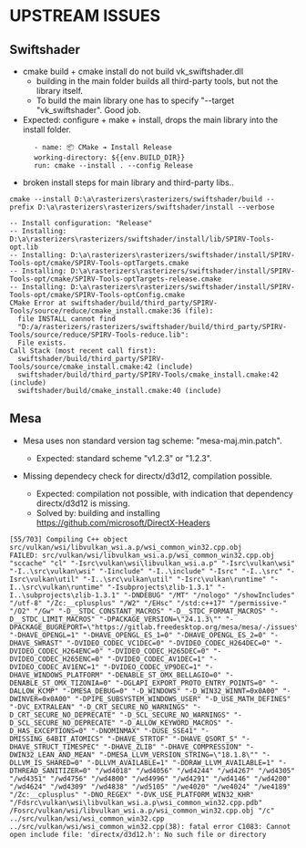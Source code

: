 # UPSTREAM ISSUES

## Swiftshader

- cmake build + cmake install do not build vk_swiftshader.dll
  - building in the main folder builds all third-party tools, but not the library itself.
  - To build the main library one has to specify "--target "vk_swiftshader". Good job.
 - Expected: configure + make + install, drops the main library into the install folder.


  ```
        - name: 📦 CMake ➔ Install Release
        working-directory: ${{env.BUILD_DIR}}
        run: cmake --install . --config Release
```

- broken install steps for main library and third-party libs..

```
cmake --install D:\a\rasterizers\rasterizers/swiftshader/build --prefix D:\a\rasterizers\rasterizers/swiftshader/install --verbose

-- Install configuration: "Release"
-- Installing: D:\a\rasterizers\rasterizers/swiftshader/install/lib/SPIRV-Tools-opt.lib
-- Installing: D:\a\rasterizers\rasterizers/swiftshader/install/SPIRV-Tools-opt/cmake/SPIRV-Tools-optTargets.cmake
-- Installing: D:\a\rasterizers\rasterizers/swiftshader/install/SPIRV-Tools-opt/cmake/SPIRV-Tools-optTargets-release.cmake
-- Installing: D:\a\rasterizers\rasterizers/swiftshader/install/SPIRV-Tools-opt/cmake/SPIRV-Tools-optConfig.cmake
CMake Error at swiftshader/build/third_party/SPIRV-Tools/source/reduce/cmake_install.cmake:36 (file):
  file INSTALL cannot find
  "D:/a/rasterizers/rasterizers/swiftshader/build/third_party/SPIRV-Tools/source/reduce/SPIRV-Tools-reduce.lib":
  File exists.
Call Stack (most recent call first):
  swiftshader/build/third_party/SPIRV-Tools/source/cmake_install.cmake:42 (include)
  swiftshader/build/third_party/SPIRV-Tools/cmake_install.cmake:42 (include)
  swiftshader/build/cmake_install.cmake:40 (include)
```

## Mesa

- Mesa uses non standard version tag scheme: "mesa-maj.min.patch".
  - Expected: standard scheme "v1.2.3" or "1.2.3".

- Missing dependecy check for directx/d3d12, compilation possible.
  - Expected: compilation not possible, with indication that dependency directx/d3d12 is missing.
  - Solved by: building and installing https://github.com/microsoft/DirectX-Headers


```
[55/703] Compiling C++ object src/vulkan/wsi/libvulkan_wsi.a.p/wsi_common_win32.cpp.obj
FAILED: src/vulkan/wsi/libvulkan_wsi.a.p/wsi_common_win32.cpp.obj
"sccache" "cl" "-Isrc\vulkan\wsi\libvulkan_wsi.a.p" "-Isrc\vulkan\wsi" "-I..\src\vulkan\wsi" "-Iinclude" "-I..\include" "-Isrc" "-I..\src" "-Isrc\vulkan\util" "-I..\src\vulkan\util" "-Isrc\vulkan\runtime" "-I..\src\vulkan\runtime" "-Isubprojects\zlib-1.3.1" "-I..\subprojects\zlib-1.3.1" "-DNDEBUG" "/MT" "/nologo" "/showIncludes" "/utf-8" "/Zc:__cplusplus" "/W2" "/EHsc" "/std:c++17" "/permissive-" "/O2" "/Gw" "-D__STDC_CONSTANT_MACROS" "-D__STDC_FORMAT_MACROS" "-D__STDC_LIMIT_MACROS" "-DPACKAGE_VERSION=\"24.1.3\"" "-DPACKAGE_BUGREPORT=\"https://gitlab.freedesktop.org/mesa/mesa/-/issues\"" "-DHAVE_OPENGL=1" "-DHAVE_OPENGL_ES_1=0" "-DHAVE_OPENGL_ES_2=0" "-DHAVE_SWRAST" "-DVIDEO_CODEC_VC1DEC=0" "-DVIDEO_CODEC_H264DEC=0" "-DVIDEO_CODEC_H264ENC=0" "-DVIDEO_CODEC_H265DEC=0" "-DVIDEO_CODEC_H265ENC=0" "-DVIDEO_CODEC_AV1DEC=1" "-DVIDEO_CODEC_AV1ENC=1" "-DVIDEO_CODEC_VP9DEC=1" "-DHAVE_WINDOWS_PLATFORM" "-DENABLE_ST_OMX_BELLAGIO=0" "-DENABLE_ST_OMX_TIZONIA=0" "-DGLAPI_EXPORT_PROTO_ENTRY_POINTS=0" "-DALLOW_KCMP" "-DMESA_DEBUG=0" "-D_WINDOWS" "-D_WIN32_WINNT=0x0A00" "-DWINVER=0x0A00" "-DPIPE_SUBSYSTEM_WINDOWS_USER" "-D_USE_MATH_DEFINES" "-DVC_EXTRALEAN" "-D_CRT_SECURE_NO_WARNINGS" "-D_CRT_SECURE_NO_DEPRECATE" "-D_SCL_SECURE_NO_WARNINGS" "-D_SCL_SECURE_NO_DEPRECATE" "-D_ALLOW_KEYWORD_MACROS" "-D_HAS_EXCEPTIONS=0" "-DNOMINMAX" "-DUSE_SSE41" "-DMISSING_64BIT_ATOMICS" "-DHAVE_STRTOF" "-DHAVE_QSORT_S" "-DHAVE_STRUCT_TIMESPEC" "-DHAVE_ZLIB" "-DHAVE_COMPRESSION" "-DWIN32_LEAN_AND_MEAN" "-DMESA_LLVM_VERSION_STRING=\"18.1.8\"" "-DLLVM_IS_SHARED=0" "-DLLVM_AVAILABLE=1" "-DDRAW_LLVM_AVAILABLE=1" "-DTHREAD_SANITIZER=0" "/wd4018" "/wd4056" "/wd4244" "/wd4267" "/wd4305" "/wd4351" "/wd4756" "/wd4800" "/wd4996" "/wd4291" "/wd4146" "/wd4200" "/wd4624" "/wd4309" "/wd4838" "/wd5105" "/we4020" "/we4024" "/we4189" "/Zc:__cplusplus" "-DNO_REGEX" "-DVK_USE_PLATFORM_WIN32_KHR" "/Fdsrc\vulkan\wsi\libvulkan_wsi.a.p\wsi_common_win32.cpp.pdb" /Fosrc/vulkan/wsi/libvulkan_wsi.a.p/wsi_common_win32.cpp.obj "/c" ../src/vulkan/wsi/wsi_common_win32.cpp
../src/vulkan/wsi/wsi_common_win32.cpp(38): fatal error C1083: Cannot open include file: 'directx/d3d12.h': No such file or directory
```
